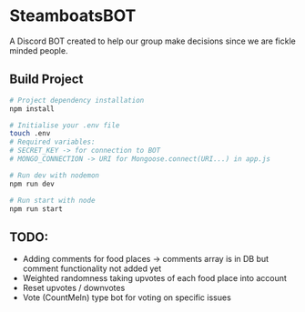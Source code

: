 # SteamboatsBOT
A Discord BOT created to help our group make decisions since we are fickle minded people.

## Build Project
``` bash
# Project dependency installation
npm install

# Initialise your .env file
touch .env
# Required variables: 
# SECRET_KEY -> for connection to BOT
# MONGO_CONNECTION -> URI for Mongoose.connect(URI...) in app.js

# Run dev with nodemon
npm run dev

# Run start with node
npm run start
```

## TODO:

- Adding comments for food places -> comments array is in DB but comment functionality not added yet
- Weighted randomness taking upvotes of each food place into account
- Reset upvotes / downvotes
- Vote (CountMeIn) type bot for voting on specific issues
